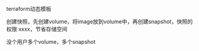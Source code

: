 terraform动态模板

创建快照，先创建volume，将image放到volume中，再创建snapshot，快照的权限 xxxx，节省存储空间

没个用户多个volume，多个snapshot

